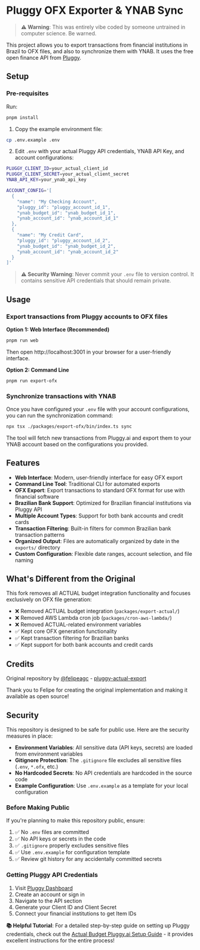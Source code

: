 # Pluggy OFX Exporter & YNAB Sync

> **⚠️ Warning**: This was entirely vibe coded by someone untrained in computer science. Be warned.

This project allows you to export transactions from financial institutions in Brazil to OFX files, and also to synchronize them with YNAB.
It uses the free open finance API from [Pluggy](https://www.pluggy.ai/en).

## Setup

### Pre-requisites

Run:

```bash
pnpm install
```

1. Copy the example environment file:
```bash
cp .env.example .env
```

2. Edit `.env` with your actual Pluggy API credentials, YNAB API Key, and account configurations:
```bash
PLUGGY_CLIENT_ID=your_actual_client_id
PLUGGY_CLIENT_SECRET=your_actual_client_secret
YNAB_API_KEY=your_ynab_api_key

ACCOUNT_CONFIG='[
  {
    "name": "My Checking Account",
    "pluggy_id": "pluggy_account_id_1",
    "ynab_budget_id": "ynab_budget_id_1",
    "ynab_account_id": "ynab_account_id_1"
  },
  {
    "name": "My Credit Card",
    "pluggy_id": "pluggy_account_id_2",
    "ynab_budget_id": "ynab_budget_id_2",
    "ynab_account_id": "ynab_account_id_2"
  }
]'
```

> **⚠️ Security Warning**: Never commit your `.env` file to version control. It contains sensitive API credentials that should remain private.

## Usage

### Export transactions from Pluggy accounts to OFX files

**Option 1: Web Interface (Recommended)**
```bash
pnpm run web
```
Then open http://localhost:3001 in your browser for a user-friendly interface.

**Option 2: Command Line**
```bash
pnpm run export-ofx
```

### Synchronize transactions with YNAB

Once you have configured your `.env` file with your account configurations, you can run the synchronization command:

```bash
npx tsx ./packages/export-ofx/bin/index.ts sync
```

The tool will fetch new transactions from Pluggy.ai and export them to your YNAB account based on the configurations you provided.

## Features

- **Web Interface**: Modern, user-friendly interface for easy OFX export
- **Command Line Tool**: Traditional CLI for automated exports
- **OFX Export**: Export transactions to standard OFX format for use with financial software
- **Brazilian Bank Support**: Optimized for Brazilian financial institutions via Pluggy API
- **Multiple Account Types**: Support for both bank accounts and credit cards
- **Transaction Filtering**: Built-in filters for common Brazilian bank transaction patterns
- **Organized Output**: Files are automatically organized by date in the `exports/` directory
- **Custom Configuration**: Flexible date ranges, account selection, and file naming

## What's Different from the Original

This fork removes all ACTUAL budget integration functionality and focuses exclusively on OFX file generation:

- ❌ Removed ACTUAL budget integration (`packages/export-actual/`)
- ❌ Removed AWS Lambda cron job (`packages/cron-aws-lambda/`)
- ❌ Removed ACTUAL-related environment variables
- ✅ Kept core OFX generation functionality
- ✅ Kept transaction filtering for Brazilian banks
- ✅ Kept support for both bank accounts and credit cards

## Credits

Original repository by [@felipeagc](https://github.com/felipeagc) - [pluggy-actual-export](https://github.com/felipeagc/pluggy-actual-export)

Thank you to Felipe for creating the original implementation and making it available as open source!

## Security

This repository is designed to be safe for public use. Here are the security measures in place:

- **Environment Variables**: All sensitive data (API keys, secrets) are loaded from environment variables
- **Gitignore Protection**: The `.gitignore` file excludes all sensitive files (`.env`, `*.ofx`, etc.)
- **No Hardcoded Secrets**: No API credentials are hardcoded in the source code
- **Example Configuration**: Use `.env.example` as a template for your local configuration

### Before Making Public

If you're planning to make this repository public, ensure:

1. ✅ No `.env` files are committed
2. ✅ No API keys or secrets in the code
3. ✅ `.gitignore` properly excludes sensitive files
4. ✅ Use `.env.example` for configuration template
5. ✅ Review git history for any accidentally committed secrets

### Getting Pluggy API Credentials

1. Visit [Pluggy Dashboard](https://dashboard.pluggy.ai/)
2. Create an account or sign in
3. Navigate to the API section
4. Generate your Client ID and Client Secret
5. Connect your financial institutions to get Item IDs

**📚 Helpful Tutorial**: For a detailed step-by-step guide on setting up Pluggy credentials, check out the [Actual Budget Pluggy.ai Setup Guide](https://actualbudget.org/docs/experimental/pluggyai) - it provides excellent instructions for the entire process!